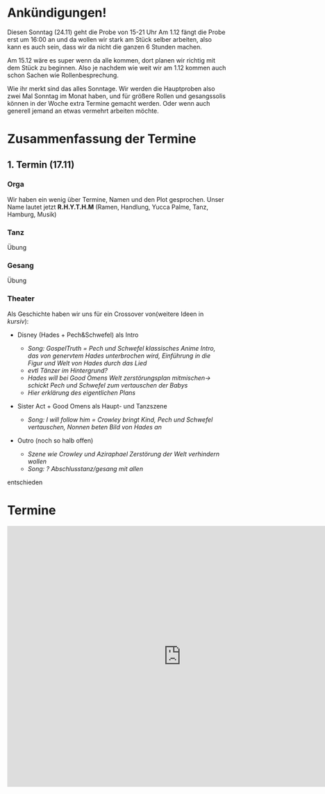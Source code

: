 # Ankündigungen!
Diesen Sonntag (24.11) geht die Probe von 15-21 Uhr
Am 1.12 fängt die Probe erst um 16:00 an und da wollen wir stark am Stück selber arbeiten, also kann es auch sein, dass wir da nicht die ganzen 6 Stunden machen.

Am 15.12 wäre es super wenn da alle kommen, dort planen wir richtig mit dem Stück zu beginnen. Also je nachdem wie weit wir am 1.12 kommen auch schon Sachen wie Rollenbesprechung. 

Wie ihr merkt sind das alles Sonntage. Wir werden die Hauptproben also zwei Mal Sonntag im Monat haben, und für größere Rollen und gesangssolis können in der Woche extra Termine gemacht werden. Oder wenn auch generell jemand an etwas vermehrt arbeiten möchte.

# Zusammenfassung der Termine
## 1. Termin (17.11)
### Orga
Wir haben ein wenig über Termine, Namen und den Plot gesprochen.
Unser Name lautet jetzt **R.H.Y.T.H.M** (Ramen, Handlung, Yucca Palme, Tanz, Hamburg, Musik)


### Tanz
Übung 

### Gesang
Übung

### Theater
Als Geschichte haben wir uns für ein Crossover von(weitere Ideen in *kursiv*):
- Disney (Hades + Pech&Schwefel) als Intro

    * *Song: GospelTruth = Pech und Schwefel klassisches Anime Intro, das von genervtem Hades unterbrochen wird, Einführung in die Figur und Welt von Hades durch das Lied*
    * *evtl Tänzer im Hintergrund?*
    * *Hades will bei Good Omens Welt zerstörungsplan mitmischen-> schickt Pech und Schwefel zum vertauschen der Babys*
    * *Hier erklärung des eigentlichen Plans*

- Sister Act + Good Omens als Haupt- und Tanzszene
    * *Song: I will follow him = Crowley bringt Kind, Pech und Schwefel vertauschen, Nonnen beten Bild von Hades an*

- Outro (noch so halb offen)
    * *Szene wie Crowley und Aziraphael Zerstörung der Welt verhindern wollen*
    * *Song: ? Abschlusstanz/gesang mit allen*

entschieden

# Termine
<iframe src="https://calendar.google.com/calendar/embed?src=48lj1qf5s29m6v94h8ketp4qck%40group.calendar.google.com&ctz=Europe%2FBerlin" style="border: 0" width="800" height="600" frameborder="0" scrolling="no"></iframe>

